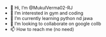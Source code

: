 - 👋 Hi, I’m @MukulVerma02-RJ
- 👀 I’m interested in gym and coding
- 🌱 I’m currently learning python nd jawa 
- 💞️ I’m looking to collaborate on google collb
- 📫 How to reach me (no need)


<!---
MukulVerma02-RJ/MukulVerma02-RJ is a ✨ special ✨ repository because its `README.md` (this file) appears on your GitHub profile.
You can click the Preview link to take a look at your changes.
--->

